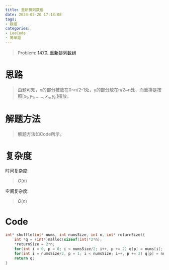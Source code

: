```yaml
---
title: 重新排列数组
date: 2024-05-20 17:18:08
tags:
- 数组
categories:
- LeeCode
- 简单题
---
```


> Problem: [1470. 重新排列数组](https://leetcode.cn/problems/shuffle-the-array/description/)

# 思路

> 由题可知，x的部分被放在0\~n/2-1处，y的部分放在n/2\~n处，而重排是按照$[x_1, y_1, ……, x_n, y_n]$摆放。

# 解题方法

> 解题方法如Code所示。

# 复杂度

时间复杂度:
> $O(n)$

空间复杂度:
> $O(n)$

# Code

```C []
int* shuffle(int* nums, int numsSize, int n, int* returnSize){
    int *q = (int*)malloc(sizeof(int)*2*n);
    *returnSize = 2*n;
    for(int i = 0, p = 0; i < numsSize/2; i++, p += 2) q[p] = nums[i];
    for(int i = numsSize/2, p = 1; i < numsSize; i++, p += 2) q[p] = nums[i];
    return q;
}
```
  